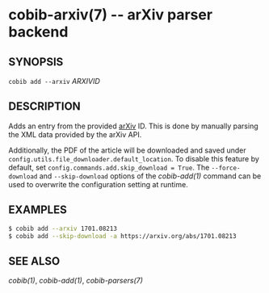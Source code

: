 cobib-arxiv(7) -- arXiv parser backend
======================================

## SYNOPSIS

`cobib add --arxiv` _ARXIVID_

## DESCRIPTION

Adds an entry from the provided [arXiv](https://arxiv.org) ID.
This is done by manually parsing the XML data provided by the arXiv API.

Additionally, the PDF of the article will be downloaded and saved under `config.utils.file_downloader.default_location`.
To disable this feature by default, set `config.commands.add.skip_download = True`.
The `--force-download` and `--skip-download` options of the _cobib-add(1)_ command can be used to overwrite the configuration setting at runtime.

## EXAMPLES

```bash
$ cobib add --arxiv 1701.08213
$ cobib add --skip-download -a https://arxiv.org/abs/1701.08213
```

## SEE ALSO

_cobib(1)_, _cobib-add(1)_, _cobib-parsers(7)_

[//]: # ( vim: set ft=markdown tw=0: )
